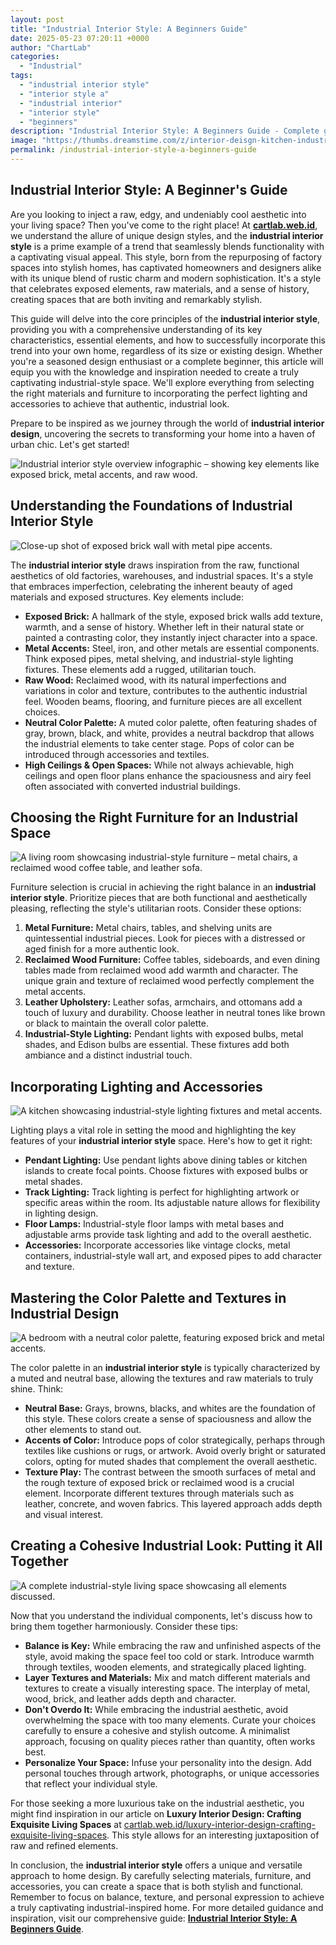 ```yaml
---
layout: post
title: "Industrial Interior Style: A Beginners Guide"
date: 2025-05-23 07:20:11 +0000
author: "ChartLab"
categories:
  - "Industrial"
tags:
  - "industrial interior style"
  - "interior style a"
  - "industrial interior"
  - "interior style"
  - "beginners"
description: "Industrial Interior Style: A Beginners Guide - Complete guide and comprehensive analysis"
image: "https://thumbs.dreamstime.com/z/interior-deisgn-kitchen-industrial-style-exposed-brick-wall-interior-design-kitchen-industrial-style-exposed-278906569.jpg"
permalink: /industrial-interior-style-a-beginners-guide
---
```


## Industrial Interior Style: A Beginner's Guide

<!--more-->

Are you looking to inject a raw, edgy, and undeniably cool aesthetic into your living space? Then you've come to the right place! At **[cartlab.web.id](https://cartlab.web.id)**, we understand the allure of unique design styles, and the **industrial interior style** is a prime example of a trend that seamlessly blends functionality with a captivating visual appeal.  This style, born from the repurposing of factory spaces into stylish homes, has captivated homeowners and designers alike with its unique blend of rustic charm and modern sophistication.  It's a style that celebrates exposed elements, raw materials, and a sense of history, creating spaces that are both inviting and remarkably stylish.


This guide will delve into the core principles of the **industrial interior style**, providing you with a comprehensive understanding of its key characteristics, essential elements, and how to successfully incorporate this trend into your own home, regardless of its size or existing design.  Whether you're a seasoned design enthusiast or a complete beginner, this article will equip you with the knowledge and inspiration needed to create a truly captivating industrial-style space.  We'll explore everything from selecting the right materials and furniture to incorporating the perfect lighting and accessories to achieve that authentic, industrial look.


Prepare to be inspired as we journey through the world of **industrial interior design**, uncovering the secrets to transforming your home into a haven of urban chic.  Let's get started!


![Industrial interior style overview infographic – showing key elements like exposed brick, metal accents, and raw wood.](https://thumbs.dreamstime.com/z/steampunk-style-industrial-interior-gears-machinery-generative-ai-steampunk-style-industrial-interior-gears-293532644.jpg)


## Understanding the Foundations of Industrial Interior Style

![Close-up shot of exposed brick wall with metal pipe accents.](https://thumbs.dreamstime.com/z/interior-deisgn-kitchen-industrial-style-exposed-brick-wall-interior-design-kitchen-industrial-style-exposed-278906569.jpg)

The **industrial interior style** draws inspiration from the raw, functional aesthetics of old factories, warehouses, and industrial spaces.  It's a style that embraces imperfection, celebrating the inherent beauty of aged materials and exposed structures.  Key elements include:

*   **Exposed Brick:**  A hallmark of the style, exposed brick walls add texture, warmth, and a sense of history.  Whether left in their natural state or painted a contrasting color, they instantly inject character into a space.
*   **Metal Accents:**  Steel, iron, and other metals are essential components. Think exposed pipes, metal shelving, and industrial-style lighting fixtures.  These elements add a rugged, utilitarian touch.
*   **Raw Wood:**  Reclaimed wood, with its natural imperfections and variations in color and texture, contributes to the authentic industrial feel.  Wooden beams, flooring, and furniture pieces are all excellent choices.
*   **Neutral Color Palette:**  A muted color palette, often featuring shades of gray, brown, black, and white, provides a neutral backdrop that allows the industrial elements to take center stage.  Pops of color can be introduced through accessories and textiles.
*   **High Ceilings & Open Spaces:**  While not always achievable, high ceilings and open floor plans enhance the spaciousness and airy feel often associated with converted industrial buildings.


## Choosing the Right Furniture for an Industrial Space

![ A living room showcasing industrial-style furniture – metal chairs, a reclaimed wood coffee table, and leather sofa.](https://i.pinimg.com/originals/34/d3/4a/34d34a3937d4baac4492daed0e37f3f3.jpg)

Furniture selection is crucial in achieving the right balance in an **industrial interior style**.  Prioritize pieces that are both functional and aesthetically pleasing, reflecting the style's utilitarian roots.  Consider these options:

1.  **Metal Furniture:**  Metal chairs, tables, and shelving units are quintessential industrial pieces. Look for pieces with a distressed or aged finish for a more authentic look.
2.  **Reclaimed Wood Furniture:**  Coffee tables, sideboards, and even dining tables made from reclaimed wood add warmth and character.  The unique grain and texture of reclaimed wood perfectly complement the metal accents.
3.  **Leather Upholstery:**  Leather sofas, armchairs, and ottomans add a touch of luxury and durability.  Choose leather in neutral tones like brown or black to maintain the overall color palette.
4.  **Industrial-Style Lighting:**  Pendant lights with exposed bulbs, metal shades, and Edison bulbs are essential.  These fixtures add both ambiance and a distinct industrial touch.


## Incorporating Lighting and Accessories

![ A kitchen showcasing industrial-style lighting fixtures and metal accents.](http://bestlightfixturesdesign.com/wp-content/uploads/2016/04/industrial-vintage-lighting-fixtures.jpg)

Lighting plays a vital role in setting the mood and highlighting the key features of your **industrial interior style** space.  Here's how to get it right:

*   **Pendant Lighting:**  Use pendant lights above dining tables or kitchen islands to create focal points.  Choose fixtures with exposed bulbs or metal shades.
*   **Track Lighting:**  Track lighting is perfect for highlighting artwork or specific areas within the room.  Its adjustable nature allows for flexibility in lighting design.
*   **Floor Lamps:**  Industrial-style floor lamps with metal bases and adjustable arms provide task lighting and add to the overall aesthetic.
*   **Accessories:**  Incorporate accessories like vintage clocks, metal containers, industrial-style wall art, and exposed pipes to add character and texture.


## Mastering the Color Palette and Textures in Industrial Design

![A bedroom with a neutral color palette, featuring exposed brick and metal accents.](https://img.freepik.com/premium-photo/industrialstyle-coworking-office-interior-featuring-exposed-brick-walls-metal-accents-large_220770-76205.jpg)

The color palette in an **industrial interior style** is typically characterized by a muted and neutral base, allowing the textures and raw materials to truly shine.  Think:

*   **Neutral Base:**  Grays, browns, blacks, and whites are the foundation of this style. These colors create a sense of spaciousness and allow the other elements to stand out.
*   **Accents of Color:**  Introduce pops of color strategically, perhaps through textiles like cushions or rugs, or artwork.  Avoid overly bright or saturated colors, opting for muted shades that complement the overall aesthetic.
*   **Texture Play:**  The contrast between the smooth surfaces of metal and the rough texture of exposed brick or reclaimed wood is a crucial element.  Incorporate different textures through materials such as leather, concrete, and woven fabrics.  This layered approach adds depth and visual interest.


##  Creating a Cohesive Industrial Look:  Putting it All Together

![A complete industrial-style living space showcasing all elements discussed.](http://vintageindustrialstyle.com/wp-content/uploads/2017/07/Whats-Hot-on-Pinterest-Industrial-Living-Rooms-to-Inspire-You-FEAT.jpg)

Now that you understand the individual components, let's discuss how to bring them together harmoniously.  Consider these tips:

*   **Balance is Key:**  While embracing the raw and unfinished aspects of the style, avoid making the space feel too cold or stark.  Introduce warmth through textiles, wooden elements, and strategically placed lighting.
*   **Layer Textures and Materials:**  Mix and match different materials and textures to create a visually interesting space.  The interplay of metal, wood, brick, and leather adds depth and character.
*   **Don't Overdo It:**  While embracing the industrial aesthetic, avoid overwhelming the space with too many elements.  Curate your choices carefully to ensure a cohesive and stylish outcome.  A minimalist approach, focusing on quality pieces rather than quantity, often works best.
*   **Personalize Your Space:**  Infuse your personality into the design.  Add personal touches through artwork, photographs, or unique accessories that reflect your individual style.


For those seeking a more luxurious take on the industrial aesthetic, you might find inspiration in our article on **Luxury Interior Design: Crafting Exquisite Living Spaces** at [cartlab.web.id/luxury-interior-design-crafting-exquisite-living-spaces](cartlab.web.id/luxury-interior-design-crafting-exquisite-living-spaces).  This style allows for an interesting juxtaposition of raw and refined elements.


In conclusion, the **industrial interior style** offers a unique and versatile approach to home design.  By carefully selecting materials, furniture, and accessories, you can create a space that is both stylish and functional.  Remember to focus on balance, texture, and personal expression to achieve a truly captivating industrial-inspired home.  For more detailed guidance and inspiration, visit our comprehensive guide: **[Industrial Interior Style: A Beginners Guide](cartlab.web.id/industrial-interior-style-a-beginners-guide)**.
